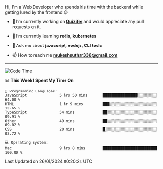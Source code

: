 Hi, I'm a Web Developer who spends his time with the backend while getting lured by the frontend 😜

- 🔭 I’m currently working on **[Quizifer](https://github.com/SutharMukesh/Quizifer/)** and would appreciate any pull requests on it.

- 🌱 I’m currently learning **redis, kubernetes**

- 💬 Ask me about **javascript, nodejs, CLI tools**

- 📫 How to reach me **mukeshsuthar336@gmail.com**

---
<!--START_SECTION:waka-->
![Code Time](http://img.shields.io/badge/Code%20Time-2%2C761%20hrs%2059%20mins-blue)

📊 **This Week I Spent My Time On** 

```text
💬 Programming Languages: 
JavaScript               5 hrs 50 mins       ████████████████░░░░░░░░░   64.00 % 
HTML                     1 hr 9 mins         ███░░░░░░░░░░░░░░░░░░░░░░   12.65 % 
TypeScript               54 mins             ██░░░░░░░░░░░░░░░░░░░░░░░   09.91 % 
Other                    49 mins             ██░░░░░░░░░░░░░░░░░░░░░░░   09.02 % 
CSS                      20 mins             █░░░░░░░░░░░░░░░░░░░░░░░░   03.72 % 

💻 Operating System: 
Mac                      9 hrs 8 mins        █████████████████████████   100.00 % 
```


 Last Updated on 26/01/2024 00:20:24 UTC
<!--END_SECTION:waka-->
